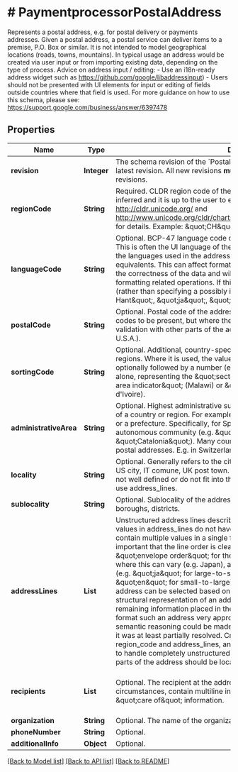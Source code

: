 # # PaymentprocessorPostalAddress
Represents a postal address, e.g. for postal delivery or payments addresses. Given a postal address, a postal service can deliver items to a premise, P.O. Box or similar. It is not intended to model geographical locations (roads, towns, mountains).  In typical usage an address would be created via user input or from importing existing data, depending on the type of process.  Advice on address input / editing:  - Use an i18n-ready address widget such as    https://github.com/google/libaddressinput) - Users should not be presented with UI elements for input or editing of   fields outside countries where that field is used.  For more guidance on how to use this schema, please see: https://support.google.com/business/answer/6397478

## Properties 


Name | Type | Description | Notes
------------ | ------------- | ------------- | -------------
**revision**| **Integer** | The schema revision of the &#x60;PostalAddress&#x60;. This must be set to 0, which is the latest revision.  All new revisions **must** be backward compatible with old revisions.  | [optional]
**regionCode**| **String** | Required. CLDR region code of the country/region of the address. This is never inferred and it is up to the user to ensure the value is correct. See http://cldr.unicode.org/ and http://www.unicode.org/cldr/charts/30/supplemental/territory_information.html for details. Example: \&quot;CH\&quot; for Switzerland.  | [optional]
**languageCode**| **String** | Optional. BCP-47 language code of the contents of this address (if known). This is often the UI language of the input form or is expected to match one of the languages used in the address&#39; country/region, or their transliterated equivalents. This can affect formatting in certain countries, but is not critical to the correctness of the data and will never affect any validation or other non-formatting related operations.  If this value is not known, it should be omitted (rather than specifying a possibly incorrect default).  Examples: \&quot;zh-Hant\&quot;, \&quot;ja\&quot;, \&quot;ja-Latn\&quot;, \&quot;en\&quot;.  | [optional]
**postalCode**| **String** | Optional. Postal code of the address. Not all countries use or require postal codes to be present, but where they are used, they may trigger additional validation with other parts of the address (e.g. state/zip validation in the U.S.A.).  | [optional]
**sortingCode**| **String** | Optional. Additional, country-specific, sorting code. This is not used in most regions. Where it is used, the value is either a string like \&quot;CEDEX\&quot;, optionally followed by a number (e.g. \&quot;CEDEX 7\&quot;), or just a number alone, representing the \&quot;sector code\&quot; (Jamaica), \&quot;delivery area indicator\&quot; (Malawi) or \&quot;post office indicator\&quot; (e.g. Côte d&#39;Ivoire).  | [optional]
**administrativeArea**| **String** | Optional. Highest administrative subdivision which is used for postal addresses of a country or region. For example, this can be a state, a province, an oblast, or a prefecture. Specifically, for Spain this is the province and not the autonomous community (e.g. \&quot;Barcelona\&quot; and not \&quot;Catalonia\&quot;). Many countries don&#39;t use an administrative area in postal addresses. E.g. in Switzerland this should be left unpopulated.  | [optional]
**locality**| **String** | Optional. Generally refers to the city/town portion of the address. Examples: US city, IT comune, UK post town. In regions of the world where localities are not well defined or do not fit into this structure well, leave locality empty and use address_lines.  | [optional]
**sublocality**| **String** | Optional. Sublocality of the address. For example, this can be neighborhoods, boroughs, districts.  | [optional]
**addressLines**| **List<String>** | Unstructured address lines describing the lower levels of an address.  Because values in address_lines do not have type information and may sometimes contain multiple values in a single field (e.g. \&quot;Austin, TX\&quot;), it is important that the line order is clear. The order of address lines should be \&quot;envelope order\&quot; for the country/region of the address. In places where this can vary (e.g. Japan), address_language is used to make it explicit (e.g. \&quot;ja\&quot; for large-to-small ordering and \&quot;ja-Latn\&quot; or \&quot;en\&quot; for small-to-large). This way, the most specific line of an address can be selected based on the language.  The minimum permitted structural representation of an address consists of a region_code with all remaining information placed in the address_lines. It would be possible to format such an address very approximately without geocoding, but no semantic reasoning could be made about any of the address components until it was at least partially resolved.  Creating an address only containing a region_code and address_lines, and then geocoding is the recommended way to handle completely unstructured addresses (as opposed to guessing which parts of the address should be localities or administrative areas).  | [optional] [default to new ArrayList<>()]
**recipients**| **List<String>** | Optional. The recipient at the address. This field may, under certain circumstances, contain multiline information. For example, it might contain \&quot;care of\&quot; information.  | [optional] [default to new ArrayList<>()]
**organization**| **String** | Optional. The name of the organization at the address.  | [optional]
**phoneNumber**| **String** | Optional.  | [optional]
**additionalInfo**| **Object** | Optional.  | [optional]


[[Back to Model list]](../../README.md#models) [[Back to API list]](../../README.md#endpoints) [[Back to README]](../../README.md)

